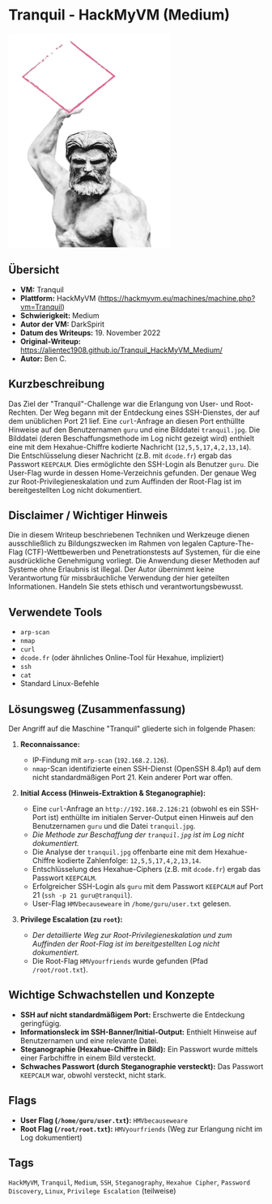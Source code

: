 # Tranquil - HackMyVM (Medium)
 
![Tranquil.png](Tranquil.png)

## Übersicht

*   **VM:** Tranquil
*   **Plattform:** HackMyVM (https://hackmyvm.eu/machines/machine.php?vm=Tranquil)
*   **Schwierigkeit:** Medium
*   **Autor der VM:** DarkSpirit
*   **Datum des Writeups:** 19. November 2022
*   **Original-Writeup:** https://alientec1908.github.io/Tranquil_HackMyVM_Medium/
*   **Autor:** Ben C.

## Kurzbeschreibung

Das Ziel der "Tranquil"-Challenge war die Erlangung von User- und Root-Rechten. Der Weg begann mit der Entdeckung eines SSH-Dienstes, der auf dem unüblichen Port 21 lief. Eine `curl`-Anfrage an diesen Port enthüllte Hinweise auf den Benutzernamen `guru` und eine Bilddatei `tranquil.jpg`. Die Bilddatei (deren Beschaffungsmethode im Log nicht gezeigt wird) enthielt eine mit dem Hexahue-Chiffre kodierte Nachricht (`12,5,5,17,4,2,13,14`). Die Entschlüsselung dieser Nachricht (z.B. mit `dcode.fr`) ergab das Passwort `KEEPCALM`. Dies ermöglichte den SSH-Login als Benutzer `guru`. Die User-Flag wurde in dessen Home-Verzeichnis gefunden. Der genaue Weg zur Root-Privilegieneskalation und zum Auffinden der Root-Flag ist im bereitgestellten Log nicht dokumentiert.

## Disclaimer / Wichtiger Hinweis

Die in diesem Writeup beschriebenen Techniken und Werkzeuge dienen ausschließlich zu Bildungszwecken im Rahmen von legalen Capture-The-Flag (CTF)-Wettbewerben und Penetrationstests auf Systemen, für die eine ausdrückliche Genehmigung vorliegt. Die Anwendung dieser Methoden auf Systeme ohne Erlaubnis ist illegal. Der Autor übernimmt keine Verantwortung für missbräuchliche Verwendung der hier geteilten Informationen. Handeln Sie stets ethisch und verantwortungsbewusst.

## Verwendete Tools

*   `arp-scan`
*   `nmap`
*   `curl`
*   `dcode.fr` (oder ähnliches Online-Tool für Hexahue, impliziert)
*   `ssh`
*   `cat`
*   Standard Linux-Befehle

## Lösungsweg (Zusammenfassung)

Der Angriff auf die Maschine "Tranquil" gliederte sich in folgende Phasen:

1.  **Reconnaissance:**
    *   IP-Findung mit `arp-scan` (`192.168.2.126`).
    *   `nmap`-Scan identifizierte einen SSH-Dienst (OpenSSH 8.4p1) auf dem nicht standardmäßigen Port 21. Kein anderer Port war offen.

2.  **Initial Access (Hinweis-Extraktion & Steganographie):**
    *   Eine `curl`-Anfrage an `http://192.168.2.126:21` (obwohl es ein SSH-Port ist) enthüllte im initialen Server-Output einen Hinweis auf den Benutzernamen `guru` und die Datei `tranquil.jpg`.
    *   *Die Methode zur Beschaffung der `tranquil.jpg` ist im Log nicht dokumentiert.*
    *   Die Analyse der `tranquil.jpg` offenbarte eine mit dem Hexahue-Chiffre kodierte Zahlenfolge: `12,5,5,17,4,2,13,14`.
    *   Entschlüsselung des Hexahue-Ciphers (z.B. mit `dcode.fr`) ergab das Passwort `KEEPCALM`.
    *   Erfolgreicher SSH-Login als `guru` mit dem Passwort `KEEPCALM` auf Port 21 (`ssh -p 21 guru@tranquil`).
    *   User-Flag `HMVbecauseweare` in `/home/guru/user.txt` gelesen.

3.  **Privilege Escalation (zu `root`):**
    *   *Der detaillierte Weg zur Root-Privilegieneskalation und zum Auffinden der Root-Flag ist im bereitgestellten Log nicht dokumentiert.*
    *   Die Root-Flag `HMVyourfriends` wurde gefunden (Pfad `/root/root.txt`).

## Wichtige Schwachstellen und Konzepte

*   **SSH auf nicht standardmäßigem Port:** Erschwerte die Entdeckung geringfügig.
*   **Informationsleck im SSH-Banner/Initial-Output:** Enthielt Hinweise auf Benutzernamen und eine relevante Datei.
*   **Steganographie (Hexahue-Chiffre in Bild):** Ein Passwort wurde mittels einer Farbchiffre in einem Bild versteckt.
*   **Schwaches Passwort (durch Steganographie versteckt):** Das Passwort `KEEPCALM` war, obwohl versteckt, nicht stark.

## Flags

*   **User Flag (`/home/guru/user.txt`):** `HMVbecauseweare`
*   **Root Flag (`/root/root.txt`):** `HMVyourfriends` (Weg zur Erlangung nicht im Log dokumentiert)

## Tags

`HackMyVM`, `Tranquil`, `Medium`, `SSH`, `Steganography`, `Hexahue Cipher`, `Password Discovery`, `Linux`, `Privilege Escalation` (teilweise)
